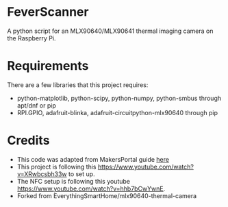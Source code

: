 # FeverScanner
A python script for an MLX90640/MLX90641 thermal imaging camera on the Raspberry Pi.

# Requirements
There are a few libraries that this project requires:
* python-matplotlib, python-scipy, python-numpy, python-smbus through apt/dnf or pip
* RPI.GPIO, adafruit-blinka, adafruit-circuitpython-mlx90640 through pip


# Credits
* This code was adapted from MakersPortal guide [here](https://makersportal.com/blog/2020/6/8/high-resolution-thermal-camera-with-raspberry-pi-and-mlx90640)
* This project is following this https://www.youtube.com/watch?v=XRwbcsbh33w to set up. 
* The NFC setup is following this youtube https://www.youtube.com/watch?v=hhb7bCwYwnE.
* Forked from EverythingSmartHome/mlx90640-thermal-camera
